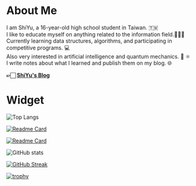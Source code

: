 # About Me
I am ShiYu, a 16-year-old high school student in Taiwan. 🇹🇼\
I like to educate myself on anything related to the information field.👨🏻‍💻\
Currently learning data structures, algorithms, and participating in competitive programs. 💻\
Also very interested in artificial intelligence and quantum mechanics. 🤖 ⚛️\
I write notes about what I learned and publish them on my blog. 🌐

**👉🏻 [ShiYu's Blog](https://shiyu0318.github.io/)**


# Widget
![Top Langs](https://github-readme-stats.vercel.app/api/top-langs/?username=SHIYU0318&layout=compact)

[![Readme Card](https://github-readme-stats.vercel.app/api/pin/?username=SHIYU0318&repo=CP-Code)](https://github.com/anuraghazra/github-readme-stats)

[![Readme Card](https://github-readme-stats.vercel.app/api/pin/?username=SHIYU0318&repo=SHIYU0318.github.io)](https://github.com/anuraghazra/github-readme-stats)

![GitHub stats](https://github-readme-stats.vercel.app/api?username=SHIYU0318&hide=prs,contribs&show_icons=true&theme=github_dark)

[![GitHub Streak](https://streak-stats.demolab.com?user=SHIYU0318&theme=highcontrast)](https://git.io/streak-stats)

[![trophy](https://github-profile-trophy.vercel.app/?username=SHIYU0318&theme=darkhub)](https://github.com/ryo-ma/github-profile-trophy)
